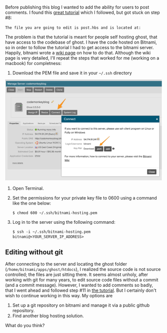 Before publishing this blog I wanted to add the ability for users to post comments. I found this [great tutorial](http://ghostforbeginners.com/how-to-enable-comments-on-a-ghost-blog/) which I followed, but got stuck on step #8:

`The file you are going to edit is post.hbs and is located at:`

The problem is that the tutorial is meant for people self hosting ghost, that have access to the codebase of ghost. I have the code hosted on Bitnami, so in order to follow the tutorial I had to get access to the bitnami server.  Happily, bitnami wrote a [wiki page](https://wiki.bitnami.com/howto/How_to_connect_to_your_server) on how to do that. Although the wiki page is very detailed, I'll repeat the steps that worked for me (working on a macbook) for completness:

1. Download the PEM file and save it in your `~/.ssh` directory

![](/assets/Adding-comments-to-Ghost/download_pem.jpg)

1. Open Terminal.

1. Set the permissions for your private key file to 0600 using a command like the one below:

       $ chmod 600 ~/.ssh/bitnami-hosting.pem

1. Log in to the server using the following command:

       $ ssh -i ~/.ssh/bitnami-hosting.pem bitnami@<YOUR_SERVER_IP_ADDRESS>

## Editing without git

After connecting to the server and locating the ghost folder (`/home/bitnami/apps/ghost/htdocs`), I realized the source code is not source controlled; the files are just sitting there. It seems almost unholy, after working with git for many years, to edit source code files without a commit (and a commit message). However, I wanted to add comments so badly, that I went ahead and followed step #11 in [the tutorial](http://ghostforbeginners.com/how-to-enable-comments-on-a-ghost-blog/). But I certainly don't wish to continue working in this way. My options are

1. Set up a git repository on bitnami and manage it via a public github repository.
1. Find another blog hosting solution.

What do you think?
